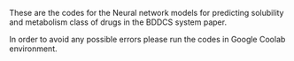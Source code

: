 These are the codes for the Neural network models for predicting solubility and metabolism class of drugs in the BDDCS system paper.

In order to avoid any possible errors please run the codes in Google Coolab environment.